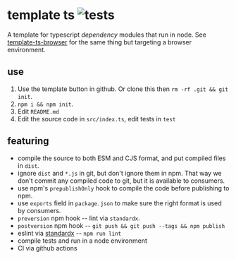 # template ts ![tests](https://github.com/nichoth/template-ts/actions/workflows/nodejs.yml/badge.svg)

A template for typescript *dependency* modules that run in node. See [template-ts-browser](https://github.com/nichoth/template-ts-browser) for the same thing but targeting a browser environment.

## use

1. Use the template button in github. Or clone this then `rm -rf .git && git init`.
2. `npm i && npm init`.
3. Edit `README.md`
4. Edit the source code in `src/index.ts`, edit tests in `test`

## featuring

* compile the source to both ESM and CJS format, and put compiled files in `dist`.
* ignore `dist` and `*.js` in git, but don't ignore them in npm. That way we don't commit any compiled code to git, but it is available to consumers.
* use npm's `prepublishOnly` hook to compile the code before publishing to npm.
* use `exports` field in `package.json` to make sure the right format is used by consumers.
* `preversion` npm hook -- lint via `standardx`.
* `postversion` npm hook -- `git push && git push --tags && npm publish`
* eslint via [standardx](https://www.npmjs.com/package/standardx) -- `npm run lint`
* compile tests and run in a node environment
* CI via github actions
